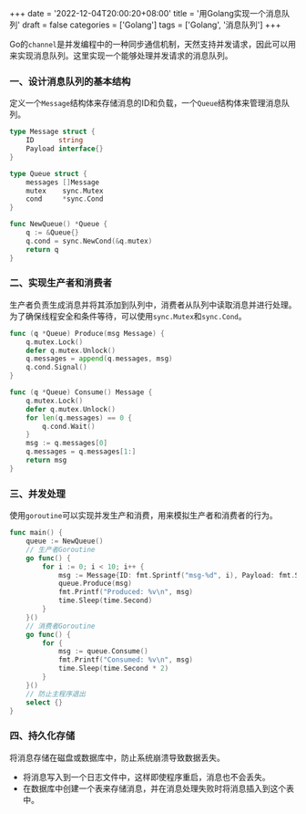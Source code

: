 +++
date = '2022-12-04T20:00:20+08:00'
title = '用Golang实现一个消息队列'
draft = false
categories = ['Golang']
tags = ['Golang', '消息队列']
+++

Go的`channel`是并发编程中的一种同步通信机制，天然支持并发请求，因此可以用来实现消息队列。这里实现一个能够处理并发请求的消息队列。

### 一、设计消息队列的基本结构

定义一个`Message`结构体来存储消息的ID和负载，一个`Queue`结构体来管理消息队列。

```go
type Message struct {
    ID      string
    Payload interface{}
}

type Queue struct {
    messages []Message
    mutex    sync.Mutex
    cond     *sync.Cond
}

func NewQueue() *Queue {
    q := &Queue{}
    q.cond = sync.NewCond(&q.mutex)
    return q
}
```

### &#x20;二、实现生产者和消费者

生产者负责生成消息并将其添加到队列中，消费者从队列中读取消息并进行处理。为了确保线程安全和条件等待，可以使用`sync.Mutex`和`sync.Cond`。

```go
func (q *Queue) Produce(msg Message) {
    q.mutex.Lock()
    defer q.mutex.Unlock()
    q.messages = append(q.messages, msg)
    q.cond.Signal()
}

func (q *Queue) Consume() Message {
    q.mutex.Lock()
    defer q.mutex.Unlock()
    for len(q.messages) == 0 {
        q.cond.Wait()
    }
    msg := q.messages[0]
    q.messages = q.messages[1:]
    return msg
}
```

### 三、并发处理

使用`goroutine`可以实现并发生产和消费，用来模拟生产者和消费者的行为。

```go
func main() {
    queue := NewQueue()
    // 生产者Goroutine
    go func() {
        for i := 0; i < 10; i++ {
            msg := Message{ID: fmt.Sprintf("msg-%d", i), Payload: fmt.Sprintf("Data %d", i)}
            queue.Produce(msg)
            fmt.Printf("Produced: %v\n", msg)
            time.Sleep(time.Second)
        }
    }()
    // 消费者Goroutine
    go func() {
        for {
            msg := queue.Consume()
            fmt.Printf("Consumed: %v\n", msg)
            time.Sleep(time.Second * 2)
        }
    }()
    // 防止主程序退出
    select {}
}
```

### 四、**持久化存储**

将消息存储在磁盘或数据库中，防止系统崩溃导致数据丢失。

* 将消息写入到一个日志文件中，这样即使程序重启，消息也不会丢失。
* 在数据库中创建一个表来存储消息，并在消息处理失败时将消息插入到这个表中。
